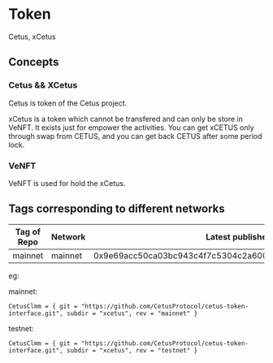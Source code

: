 # Token

Cetus, xCetus

## Concepts

### Cetus && XCetus

Cetus is token of the Cetus project.

xCetus is a token which cannot be transfered and can only be store in VeNFT. It exists just for empower the activities.
You can get xCETUS only through swap from CETUS, and you can get back CETUS after some period lock.

### VeNFT

VeNFT is used for hold the xCetus.

## Tags corresponding to different networks

| Tag of Repo | Network | Latest published at address                                        |
| ----------- | ------- | ------------------------------------------------------------------ |
| mainnet     | mainnet | 0x9e69acc50ca03bc943c4f7c5304c2a6002d507b51c11913b247159c60422c606 |

eg:

mainnet:

```
CetusClmm = { git = "https://github.com/CetusProtocol/cetus-token-interface.git", subdir = "xcetus", rev = "mainnet" }
```

testnet:

```
CetusClmm = { git = "https://github.com/CetusProtocol/cetus-token-interface.git", subdir = "xcetus", rev = "testnet" }
```
